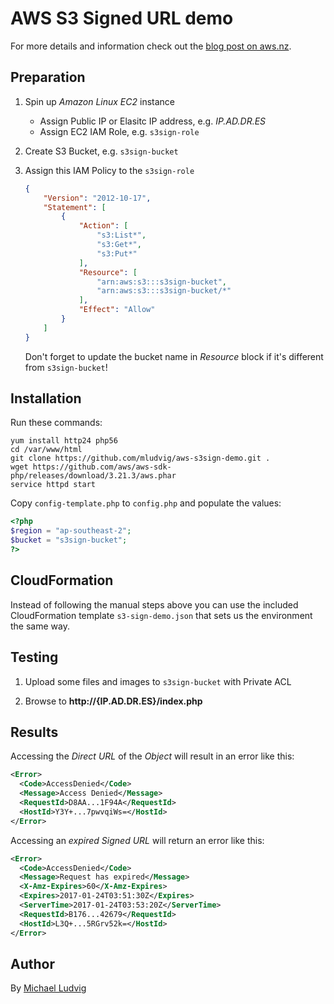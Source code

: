 AWS S3 Signed URL demo
======================

For more details and information check out the [blog post on aws.nz](https://aws.nz/best-practice/s3-presigned-url/).

Preparation
-----------

1. Spin up *Amazon Linux EC2* instance
   * Assign Public IP or Elasitc IP address, e.g. *IP.AD.DR.ES*
   * Assign EC2 IAM Role, e.g. `s3sign-role`

2. Create S3 Bucket, e.g. `s3sign-bucket`

3. Assign this IAM Policy to the `s3sign-role`
   ```json
   {
       "Version": "2012-10-17",
       "Statement": [
           {
               "Action": [
                   "s3:List*",
                   "s3:Get*",
                   "s3:Put*"
               ],
               "Resource": [
                   "arn:aws:s3:::s3sign-bucket",
                   "arn:aws:s3:::s3sign-bucket/*"
               ],
               "Effect": "Allow"
           }
       ]
   }
   ```
   Don't forget to update the bucket name in *Resource* block if it's different from `s3sign-bucket`!

Installation
------------

Run these commands:

```
yum install http24 php56
cd /var/www/html
git clone https://github.com/mludvig/aws-s3sign-demo.git .
wget https://github.com/aws/aws-sdk-php/releases/download/3.21.3/aws.phar
service httpd start
```

Copy `config-template.php` to `config.php` and populate the values:

```php
<?php
$region = "ap-southeast-2";
$bucket = "s3sign-bucket";
?>
```

CloudFormation
--------------

Instead of following the manual steps above you can use the
included CloudFormation template `s3-sign-demo.json` that
sets us the environment the same way.

Testing
-------

1. Upload some files and images to `s3sign-bucket` with Private ACL

2. Browse to **http://{IP.AD.DR.ES}/index.php**

Results
-------

Accessing the *Direct URL* of the *Object* will result in an error like this:

```xml
<Error>
  <Code>AccessDenied</Code>
  <Message>Access Denied</Message>
  <RequestId>D8AA...1F94A</RequestId>
  <HostId>Y3Y+...7pwvqiWs=</HostId>
</Error>
```

Accessing an _expired_ *Signed URL* will return an error like this:

```xml
<Error>
  <Code>AccessDenied</Code>
  <Message>Request has expired</Message>
  <X-Amz-Expires>60</X-Amz-Expires>
  <Expires>2017-01-24T03:51:30Z</Expires>
  <ServerTime>2017-01-24T03:53:20Z</ServerTime>
  <RequestId>B176...42679</RequestId>
  <HostId>L3Q+...5RGrv52k=</HostId>
</Error>
```

Author
------

By [Michael Ludvig](https://aws.nz)
